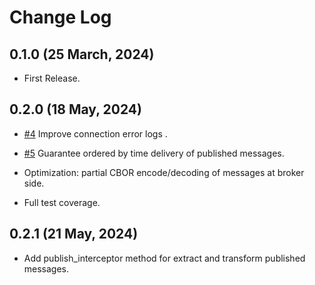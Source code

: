 # Change Log

## 0.1.0 (25 March, 2024)

- First Release.

## 0.2.0 (18 May, 2024)

- [#4](https://github.com/cardo-org/Rembus.jl/issues/4) Improve connection error logs .

- [#5](https://github.com/cardo-org/Rembus.jl/issues/4) Guarantee ordered by time delivery of published messages.

- Optimization: partial CBOR encode/decoding of messages at broker side.

- Full test coverage.

## 0.2.1 (21 May, 2024)

- Add publish_interceptor method for extract and transform published messages.
